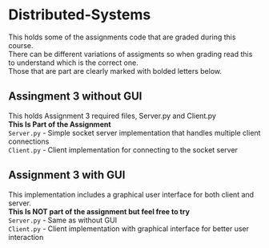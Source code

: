 # Distributed-Systems
This holds some of the assignments code that are graded during this course.<br />
There can be different variations of assigments so when grading read this to understand which is the correct one.<br />
Those that are part are clearly marked with bolded letters below.<br />

## Assingment 3 without GUI
This holds Assignment 3 required files, Server.py and Client.py<br />
**This Is Part of the Assignment**<br />
<code>Server.py</code> - Simple socket server implementation that handles multiple client connections<br />
<code>Client.py</code> - Client implementation for connecting to the socket server<br />

## Assignment 3 with GUI
This implementation includes a graphical user interface for both client
and server.<br />
**This Is NOT part of the assignment but feel free to try**<br />
<code>Server.py</code> - Same as without GUI<br />
<code>Client.py</code> - Client implementation with graphical interface for better user interaction<br />

